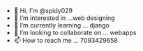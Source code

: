- 👋 Hi, I’m @spidy029
- 👀 I’m interested in ...web designing
- 🌱 I’m currently learning ... django 
- 💞️ I’m looking to collaborate on ... webapps
- 📫 How to reach me ... 7093429658
<!---
spidy029/spidy029 is a ✨ special ✨ repository because its `README.md` (this file) appears on your GitHub profile.
You can click the Preview link to take a look at your changes.
--->


